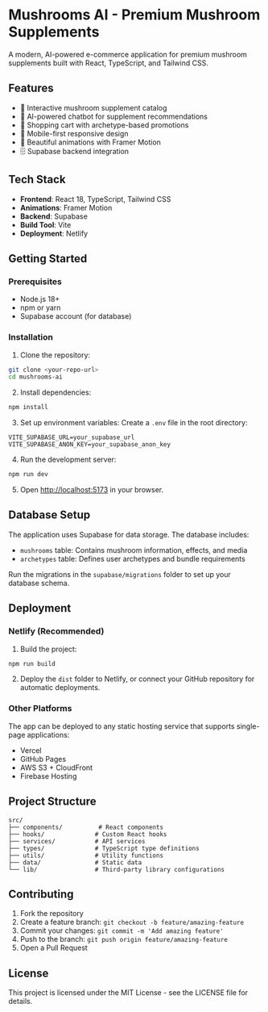 # Mushrooms AI - Premium Mushroom Supplements

A modern, AI-powered e-commerce application for premium mushroom supplements built with React, TypeScript, and Tailwind CSS.

## Features

- 🍄 Interactive mushroom supplement catalog
- 🤖 AI-powered chatbot for supplement recommendations
- 🛒 Shopping cart with archetype-based promotions
- 📱 Mobile-first responsive design
- 🎨 Beautiful animations with Framer Motion
- 🗄️ Supabase backend integration

## Tech Stack

- **Frontend**: React 18, TypeScript, Tailwind CSS
- **Animations**: Framer Motion
- **Backend**: Supabase
- **Build Tool**: Vite
- **Deployment**: Netlify

## Getting Started

### Prerequisites

- Node.js 18+ 
- npm or yarn
- Supabase account (for database)

### Installation

1. Clone the repository:
```bash
git clone <your-repo-url>
cd mushrooms-ai
```

2. Install dependencies:
```bash
npm install
```

3. Set up environment variables:
Create a `.env` file in the root directory:
```env
VITE_SUPABASE_URL=your_supabase_url
VITE_SUPABASE_ANON_KEY=your_supabase_anon_key
```

4. Run the development server:
```bash
npm run dev
```

5. Open [http://localhost:5173](http://localhost:5173) in your browser.

## Database Setup

The application uses Supabase for data storage. The database includes:

- `mushrooms` table: Contains mushroom information, effects, and media
- `archetypes` table: Defines user archetypes and bundle requirements

Run the migrations in the `supabase/migrations` folder to set up your database schema.

## Deployment

### Netlify (Recommended)

1. Build the project:
```bash
npm run build
```

2. Deploy the `dist` folder to Netlify, or connect your GitHub repository for automatic deployments.

### Other Platforms

The app can be deployed to any static hosting service that supports single-page applications:

- Vercel
- GitHub Pages
- AWS S3 + CloudFront
- Firebase Hosting

## Project Structure

```
src/
├── components/          # React components
├── hooks/              # Custom React hooks
├── services/           # API services
├── types/              # TypeScript type definitions
├── utils/              # Utility functions
├── data/               # Static data
└── lib/                # Third-party library configurations
```

## Contributing

1. Fork the repository
2. Create a feature branch: `git checkout -b feature/amazing-feature`
3. Commit your changes: `git commit -m 'Add amazing feature'`
4. Push to the branch: `git push origin feature/amazing-feature`
5. Open a Pull Request

## License

This project is licensed under the MIT License - see the LICENSE file for details.